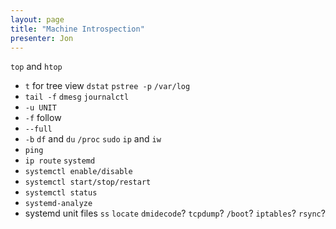 ```yaml
---
layout: page
title: "Machine Introspection"
presenter: Jon
---
```


`top` and `htop`
 - `t` for tree view
`dstat`
`pstree -p`
`/var/log`
 - `tail -f`
`dmesg`
`journalctl`
 - `-u UNIT`
 - `-f` follow
 - `--full`
 - `-b`
`df` and `du`
`/proc`
`sudo`
`ip` and `iw`
 - `ping`
 - `ip route`
`systemd`
 - `systemctl enable/disable`
 - `systemctl start/stop/restart`
 - `systemctl status`
 - `systemd-analyze`
 - systemd unit files
`ss`
`locate`
`dmidecode`?
`tcpdump`?
`/boot`?
`iptables`?
`rsync`?
